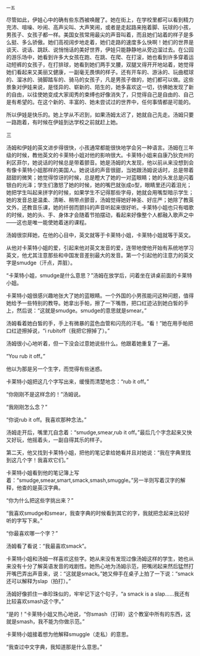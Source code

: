     一五 

   尽管如此，伊娃心中的确有些东西被唤醒了。她在街上，在学校里都可以看到精力充沛、喧噪、吵闹、高声尖叫、大声笑闹，或者是走起路来拖着脚、玩球的小孩，男孩子、女孩子都一样。美国女孩常用最尖的声音叫着，而且她们站着的样子是多么挺、多么骄傲。她们高视阔步地走着，她们走路的速度多么快啊！她们的世界是谈天、说话、跳跃、说悄悄话的美好世界，伊娃只能静静地从旁边溜过去。在公园的游乐场中，她看到许多大女孩在跑、在跳、在爬、在打滚，她也看到许多穿着运动短裤的女孩子，在打排球，她看到她们两手叉腰，双腿叉得开开地站着，她觉得她们看起来又美丽又健康，一副毫无畏惧的样子。还有开车的、游泳的、玩曲棍球的、溜冰的、骑脚踏车的、骑马的女孩子，凡是男孩子做的，她们都可以做。这些景象对伊娃来说，是怪异的、崭新的、陌生的，她多喜欢这一切，彷佛她发现了新的自由，以往使她变成大家闺秀的束缚也好像消失了，只觉得自己是自由的、自己是有希望的。在这个新的、丰富的、她未尝试过的世界中，任何事情都是可能的。

   所以伊娃是快乐的。她上学从不迟到，如果汤姆太迟了，她就自己先走。汤姆只要一路跑着，有时候在伊娃到达学校之前就赶上她。

   三

   汤姆和伊娃的英文进步得很快，小孩通常都能很快地学会另一种语言。汤姆在三年级的时候，教他英文的卡莱特小姐对他的影响很大。卡莱特小姐来自康乃狄克州的利区菲尔，她说话的时候总是带着颤音。她是汤姆的大发现，他以前从来没想到会有像卡莱特小姐那样的美国人。她说话的声音很甜，当她跟汤姆说话时，总是带着甜甜的微笑；她觉得惊讶的时候，总是瞪大了她的一对蓝眼睛；她的头发总是闪着银白的光泽；学生们激怒了她的时候，她的嘴巴就张成o型，眼睛里还闪着泪光；她把学生叫起来拼字的时候，如果学生不记得那些字母，她就会用嘴型暗示学生；她的发音总是温柔、清晰、稍带点颤音，汤姆觉得她好神圣、好庄严；她除了教英文外，还教音乐课，她的纤弱而颤抖的声音听起来很好听。卡莱特小姐也只有唱歌的时候，她的头、手、身体才会随着节拍摆动，看起来好像整个人都融入歌声之中——这也是唯一能使她着迷的课程。

   汤姆很崇拜她，在他的心目中，英文就等于卡莱特小姐，卡莱特小姐就等于英文。

   从他对卡莱特小姐的爱，引起来他对英文发音的爱，连带地使他开始有系统地学习英文，他尤其注意那些和中国发音差别最大的发音。第一个引起他的注意力的英文字是smudge（汗点，弄脏）。

   “卡莱特小姐，smudge是什么意思？”汤姆在放学后，问着坐在讲桌前面的卡莱特小姐。

   卡莱特小姐很感兴趣地张大了她的蓝眼睛。一个外国的小男孩能问这种问题，值得她给予一些特别的教导。她拿出手帕，擦了一下嘴唇，把口红迹沾到她白皙的手上，然后说：“这就是smudge。smudge的意思就是smear。”

   汤姆看着她白皙的手，手上有微暴的蓝色血管和闪亮的汗毛。“看！”她在用手帕把口红迹擦掉说，“i rubitoff（我把它擦掉了）。”

   汤姆很小心地听着，但一下没会过意她说些什么。他跟着她重复了一遍。

   “You rub it off。”

   他以为那是另一个生字，而觉得有些迷惑。

   卡莱特小姐把这几个字写出来，缓慢而清楚地念：“rub it off。”

   “你刚刚不是这样念的！”汤姆说。

   “我刚刚怎么念？”

   “你说rub it off。我喜欢那种念法。”

   汤姆走开后，嘴里兀自念着：“smudge,smear,rub it off。”最后几个字念起来又快又好玩，他摇着头，一副自得其乐的样子。

   第二天，他又找到卡莱特小姐，把他的笔记拿给她看并且对她说：“我在字典里找到这几个字！我喜欢它们。”

   卡莱特小姐看到他的笔记簿上写着：“smudge,smear,smart,smack,smash,smuggle。”另一半则写着汉字的解释，他查的是英汉字典。

   “你为什么把这些字挑出来？”

   “我喜欢smudge和smear，我查字典的时候看到其它的字，我就把念起来比较好听的字写下来。”

   “你最喜欢哪一个字？”

   汤姆看了看说：“我最喜欢smack”。

   卡莱特小姐和汤姆一样喜欢这些字。她从来没有发现过像汤姆这样的学生，她也从来没有十分了解英语发音的戏剧性。她热心地为汤姆示范，把嘴闭起来然后猛然打开嘴巴弄出声音来，说：“这就是smack。”她又伸手在桌子上拍了一下说：“smack还可以解释为slap（拍打）。”

   汤姆好像抓住一串珍珠似的，牢牢记下这个句子，“a smack is a slap……我还有比较喜欢smash这个字。”

   “是的！”卡莱特小姐又热心地说，“你smash（打碎）这个教室中所有的东西，这就是smash，我不能为你做示范。”

   卡莱特小姐接着想为他解释smuggle（走私）的意思。

   “我查过中文字典，我知道那是什么意思。”

